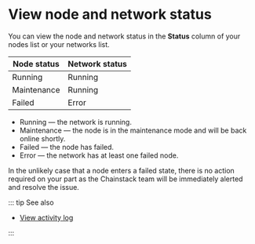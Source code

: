 # View node and network status

You can view the node and network status in the **Status** column of your nodes list or your networks list.

| Node status | Network status |
|-------------|----------------|
| Running     | Running        |
| Maintenance | Running        |
| Failed      | Error          |

* Running — the network is running.
* Maintenance — the node is in the maintenance mode and will be back online shortly.
* Failed — the node has failed.
* Error — the network has at least one failed node.

In the unlikely case that a node enters a failed state, there is no action required on your part as the Chainstack team will be immediately alerted and resolve the issue.

::: tip See also

* [View activity log](/platform/view-activity-log)

:::
